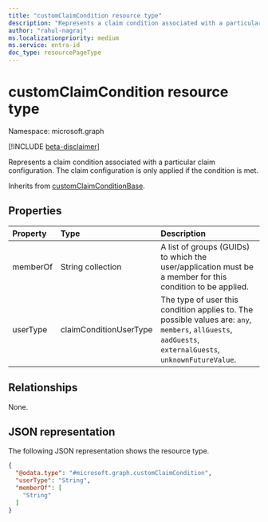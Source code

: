 ```yaml
---
title: "customClaimCondition resource type"
description: "Represents a claim condition associated with a particular claim configuration. The claim configuration is only applied if the condition is met."
author: "rahul-nagraj"
ms.localizationpriority: medium
ms.service: entra-id
doc_type: resourcePageType
---
```


# customClaimCondition resource type

Namespace: microsoft.graph

[!INCLUDE [beta-disclaimer](../../includes/beta-disclaimer.md)]

Represents a claim condition associated with a particular claim configuration. The claim configuration is only applied if the condition is met.

Inherits from [customClaimConditionBase](../resources/customclaimconditionbase.md).

## Properties
|Property|Type|Description|
|:---|:---|:---|
|memberOf|String collection|A list of groups (GUIDs) to which the user/application must be a member for this condition to be applied.|
|userType|claimConditionUserType|The type of user this condition applies to. The possible values are: `any`, `members`, `allGuests`, `aadGuests`, `externalGuests`, `unknownFutureValue`.|

## Relationships
None.

## JSON representation
The following JSON representation shows the resource type.
<!-- {
  "blockType": "resource",
  "@odata.type": "microsoft.graph.customClaimCondition"
}
-->
``` json
{
  "@odata.type": "#microsoft.graph.customClaimCondition",
  "userType": "String",
  "memberOf": [
    "String"
  ]
}
```
